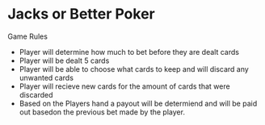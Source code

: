 # Jacks or Better Poker

Game Rules
- Player will determine how much to bet before they are dealt cards
- Player will be dealt 5 cards 
- Player will be able to choose what cards to keep and will discard any unwanted cards
- Player will recieve new cards for the amount of cards that were discarded
- Based on the Players hand a payout will be determiend and will be paid out basedon the previous bet made by the player. 


